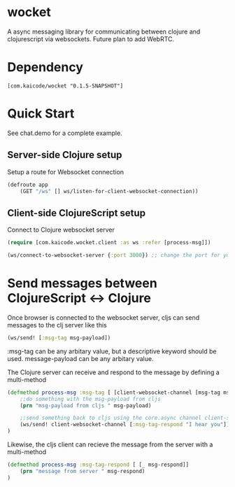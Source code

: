 # wocket

A async messaging library for communicating between clojure and clojurescript via websockets. Future plan to add
WebRTC.

# Dependency

    [com.kaicode/wocket "0.1.5-SNAPSHOT"] 
    
# Quick Start

See chat.demo for a complete example.

## Server-side Clojure setup

Setup a route for Websocket connection

```Clojure
(defroute app
    (GET "/ws" [] ws/listen-for-client-websocket-connection))
```

## Client-side ClojureScript setup

Connect to Clojure websocket server

```Clojure
(require [com.kaicode.wocket.client :as ws :refer [process-msg]])

(ws/connect-to-websocket-server {:port 3000}) ;; change the port for your configuration

```

# Send messages between ClojureScript <-> Clojure

Once browser is connected to the websocket server, cljs can send messages to the clj server like this

```Clojure
(ws/send! [:msg-tag msg-payload])

```

:msg-tag can be any arbitary value, but a descriptive keyword should be used. 
message-payload can be any arbitary value.

The Clojure server can receive and respond to the message by defining a multi-method 

```Clojure
(defmethod process-msg :msg-tag [ [client-websocket-channel [msg-tag msg-payload]] ]
    ;;do something with the msg-payload from cljs
    (prn "msg-payload from cljs " msg-payload)

    ;;send something back to cljs using the core.async channel client-socket-channel
    (ws/send! client-websocket-channel [:msg-tag-respond "I hear you"])
)
```
Likewise, the cljs client can recieve the message from the server with a multi-method

```Clojure
(defmethod process-msg :msg-tag-respond [ [_ msg-respond]]
    (prn "message from server " msg-respond)
)
```
